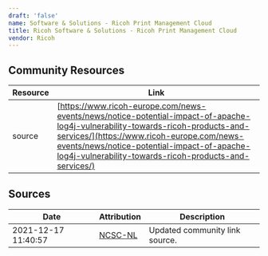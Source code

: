 ```yaml
---
draft: 'false'
name: Software & Solutions - Ricoh Print Management Cloud
title: Ricoh Software & Solutions - Ricoh Print Management Cloud
vendor: Ricoh
---
```



## Community Resources
| Resource | Link |
| --- | --- |
| source | [https://www.ricoh-europe.com/news-events/news/notice-potential-impact-of-apache-log4j-vulnerability-towards-ricoh-products-and-services/](https://www.ricoh-europe.com/news-events/news/notice-potential-impact-of-apache-log4j-vulnerability-towards-ricoh-products-and-services/) |


## Sources
| Date | Attribution | Description |
| --- | --- | --- |
| 2021-12-17 11:40:57 | [NCSC-NL](https://github.com/NCSC-NL/log4shell/blob/main/software/README.md) | Updated community link source.  |
